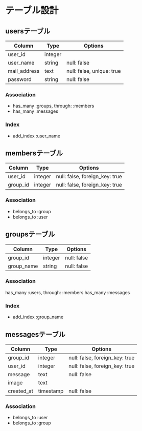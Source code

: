 # テーブル設計

## usersテーブル

|Column|Type|Options|
|------|----|-------|
|user_id|integer|  |
|user_name|string|null: false|
|mail_address|text|null: false, unique: true|
|password|string|null: false|

### Association

- has_many :groups, through: :members
- has_many :messages

### Index

- add_index :user_name


## membersテーブル

|Column|Type|Options|
|------|----|-------|
|user_id|integer|null: false, foreign_key: true|
|group_id|integer|null: false, foreign_key: true|

### Association

- belongs_to :group
- belongs_to :user


## groupsテーブル

|Column|Type|Options|
|------|----|-------|
|group_id|integer|null: false|
|group_name|string|null: false|

### Association
has_many :users, through: :members
has_many :messages

### Index

- add_index :group_name


## messagesテーブル

|Column|Type|Options|
|------|----|-------|
|group_id|integer|null: false, foreign_key: true|
|user_id|integer|null: false, foreign_key: true|
|message|text|null: false|
|image|text|  |
|created_at|timestamp|null: false|

### Association

- belongs_to :user
- belongs_to :group
